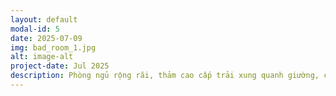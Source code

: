 ```yaml
---
layout: default
modal-id: 5
date: 2025-07-09
img: bad_room_1.jpg
alt: image-alt
project-date: Jul 2025
description: Phòng ngủ rộng rãi, thảm cao cấp trải xung quanh giường, có thể view ra không gian bên ngoài.
---
```

